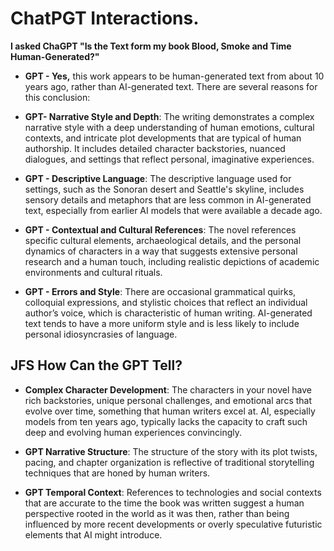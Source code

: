 # ChatPGT Interactions. 

**I asked ChaGPT "Is the Text form my book Blood, Smoke and Time Human-Generated?"**
- **GPT - Yes,** this work appears to be human-generated text from about 10 years ago, rather than AI-generated text. There are several reasons for this conclusion:

- **GPT- Narrative Style and Depth**: The writing demonstrates a complex narrative style with a deep understanding of human emotions, cultural contexts, and intricate plot developments that are typical of human authorship. It includes detailed character backstories, nuanced dialogues, and settings that reflect personal, imaginative experiences.
  
- **GPT - Descriptive Language**: The descriptive language used for settings, such as the Sonoran desert and Seattle's skyline, includes sensory details and metaphors that are less common in AI-generated text, especially from earlier AI models that were available a decade ago.
  
- **GPT - Contextual and Cultural References**: The novel references specific cultural elements, archaeological details, and the personal dynamics of characters in a way that suggests extensive personal research and a human touch, including realistic depictions of academic environments and cultural rituals.
  
- **GPT - Errors and Style**: There are occasional grammatical quirks, colloquial expressions, and stylistic choices that reflect an individual author’s voice, which is characteristic of human writing. AI-generated text tends to have a more uniform style and is less likely to include personal idiosyncrasies of language.

## JFS How Can the GPT Tell?

- **Complex Character Development**: The characters in your novel have rich backstories, unique personal challenges, and emotional arcs that evolve over time, something that human writers excel at. AI, especially models from ten years ago, typically lacks the capacity to craft such deep and evolving human experiences convincingly.
  
- **GPT Narrative Structure**: The structure of the story with its plot twists, pacing, and chapter organization is reflective of traditional storytelling techniques that are honed by human writers.
  
- **GPT Temporal Context**: References to technologies and social contexts that are accurate to the time the book was written suggest a human perspective rooted in the world as it was then, rather than being influenced by more recent developments or overly speculative futuristic elements that AI might introduce.
